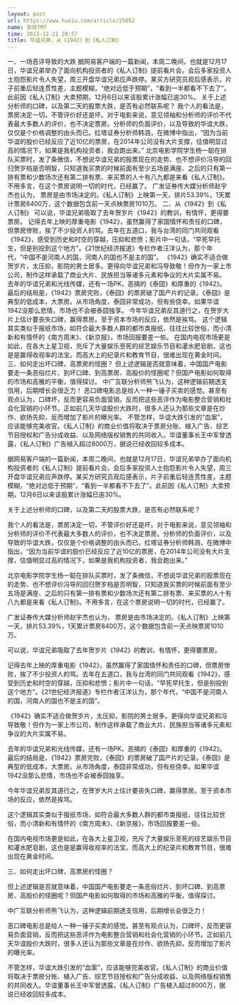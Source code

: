 ```yaml
---
layout: post
url: https://www.huxiu.com/article/25052
name: 张锐TMT
time: 2013-12-21 20:57
title: 华谊兄弟，从《1942》到《私人订制》
---
```

一、一场恶评导致的大跌 据网易客户端的一篇新闻，本周二晚间，也就是12月17日，华谊兄弟举办了面向机构投资者的《私人订制》提前看片会。会后多家投资人士抱怨影片令人失望，周三开盘华谊兄弟应声跌停。某买方研究员观后感表示，片子前重后轻连贯性差，主题模糊，“绝对远低于预期”，“看到一半都看不下去了”。此前因《私人订制》大卖预期，12月6日以来该股累计涨幅已逾30%。 关于上述分析师的口碑，以及第二天的股票大跌，是否有必然联系呢？ 我个人的看法是，票房决定一切，不管评价好还是坏。对于电影来说，意见领袖和分析师的评价不代表最大多数人的评价，也不决定票房。分析师的负面评价，以及导致的华谊大跌，仅仅是个价格调整的由头而已。红塔证券分析师韩涵，在微博中指出，“因为当前华谊的股价已经反应了近10亿的票房，在2014年公司没有大片支撑，估值明显过高的情况下，如果是我机构投资者，我会跑出来。” 北京电影学院学生杨一聪在排队买票时，发了条微信，不想说华谊兄弟的股票现在的走势、也不想评价冯导的回归贺岁档是否明智，只知道我买票的时候前面有至少五场是满座、之后的只有第一排有票和少数场次还有第二排有票、来买票的人十有八九都是来看《私人订制》。不用多言，在这个票房说明一切的时代，已经赢了。 广发证券传大媒分析师赵宇杰也认为， 票房是由市场决定的。《私人订制》上映第一天，排片53.39%，1天累计票房8400万，这个数据包含前一天点映票房1010万。 二、从《1942》到《私人订制》 可以说，华谊兄弟吸取了去年贺岁片《1942》的教训，有情怀，更得要票房。 记得去年上映的厚重电影《1942》，虽然赢得了家国情怀和责任的口碑，但票房惨败，挨了不少投资人的骂。去年在五道口，我与台湾的同门共同观看《1942》，感受到历史和时空的穿越，压抑和悲愤；影片中一句话，“早死早托生，但是别投到这个地方”。《21世纪经济报道》专栏作者汪洋认为，那个年代，“中国不是河南人的国，河南人的国也不是主的国”。 《1942》确实不适合做贺岁片，太压抑，影院的男士居多。更得向华谊兄弟和冯导致敬！但作为一家上市公司，制作这样承载了商业大片、民族担当等诸多元素和争议的大片实属不易。 去年的华谊兄弟和光线传媒，还有一场PK，恶搞的《泰囧》和厚重的《1942》。最后的结局是，《1942》票房完败，《泰囧》的票房破了国产片的记录。《泰囧》是典型的低成本，大票房。从市场角度，泰囧非常成功，但有些侥幸。如果华谊1942没那么悲情，市场也不会被泰囧独享。 今年华谊兄弟反其道行之，在贺岁大片上估计要丧失口碑，赢得票房。至于资本市场的反应，依然是挨骂。 这个逻辑其实类似于报纸市场，如符合最大多数人群的都市类报纸，往往比较世俗，而小清新和有情怀的《南方周末》、《新京报》，市场回报要差一些。 在国内电视市场更是如此，在各大上星卫视，充斥了大量娱乐至死的综艺娱乐节目和灌水肥皂剧，这也是是赢得收视率的法宝。而高大上的纪录片和教育节目，很难出现在黄金时间。 三、如何走出坏口碑，高票房的怪圈？ 但上述逻辑是否就意味着，中国国产电影要走一条恶俗烂片、到坏口碑、到高票房、高股价的怪圈呢？但国产电影如何取得的市场和高雅的平衡，值得探讨。 中广互联分析师熊飞认为，这种逻辑前期透支信用，后期增长会很乏力！ 恶口碑电影总是给人一种一锤子买卖的感觉。甚至有观点认为，口碑坏，反而更容易负面营销，反而把这些恶评作为电影整合营销和社会化营销的小环节。正如前几天华谊股价大跌时，很多人还认为那些文章是在炒作、欲扬先抑，反而增加了影片的曝光率。 不管怎样，华谊大跌引发的“血案”，应该能够完美收官。《私人订制》的商业价值将取决于票房分账、植入广告、综艺节目授权和广告分成收益、以及网络版权销售的共同收入。华谊董事长王中军曾透露，《私人订制》广告植入超过8000万，据说已经收回较多成本。

据网易客户端的一篇新闻，本周二晚间，也就是12月17日，华谊兄弟举办了面向机构投资者的《私人订制》提前看片会。会后多家投资人士抱怨影片令人失望，周三开盘华谊兄弟应声跌停。某买方研究员观后感表示，片子前重后轻连贯性差，主题模糊，“绝对远低于预期”，“看到一半都看不下去了”。此前因《私人订制》大卖预期，12月6日以来该股累计涨幅已逾30%。

关于上述分析师的口碑，以及第二天的股票大跌，是否有必然联系呢？

我个人的看法是，票房决定一切，不管评价好还是坏。对于电影来说，意见领袖和分析师的评价不代表最大多数人的评价，也不决定票房。分析师的负面评价，以及导致的华谊大跌，仅仅是个价格调整的由头而已。红塔证券分析师韩涵，在微博中指出，“因为当前华谊的股价已经反应了近10亿的票房，在2014年公司没有大片支撑，估值明显过高的情况下，如果是我机构投资者，我会跑出来。”

北京电影学院学生杨一聪在排队买票时，发了条微信，不想说华谊兄弟的股票现在的走势、也不想评价冯导的回归贺岁档是否明智，只知道我买票的时候前面有至少五场是满座、之后的只有第一排有票和少数场次还有第二排有票、来买票的人十有八九都是来看《私人订制》。不用多言，在这个票房说明一切的时代，已经赢了。

广发证券传大媒分析师赵宇杰也认为， 票房是由市场决定的。《私人订制》上映第一天，排片53.39%，1天累计票房8400万，这个数据包含前一天点映票房1010万。

可以说，华谊兄弟吸取了去年贺岁片《1942》的教训，有情怀，更得要票房。

记得去年上映的厚重电影《1942》，虽然赢得了家国情怀和责任的口碑，但票房惨败，挨了不少投资人的骂。去年在五道口，我与台湾的同门共同观看《1942》，感受到历史和时空的穿越，压抑和悲愤；影片中一句话，“早死早托生，但是别投到这个地方”。《21世纪经济报道》专栏作者汪洋认为，那个年代，“中国不是河南人的国，河南人的国也不是主的国”。

《1942》确实不适合做贺岁片，太压抑，影院的男士居多。更得向华谊兄弟和冯导致敬！但作为一家上市公司，制作这样承载了商业大片、民族担当等诸多元素和争议的大片实属不易。

去年的华谊兄弟和光线传媒，还有一场PK，恶搞的《泰囧》和厚重的《1942》。最后的结局是，《1942》票房完败，《泰囧》的票房破了国产片的记录。《泰囧》是典型的低成本，大票房。从市场角度，泰囧非常成功，但有些侥幸。如果华谊1942没那么悲情，市场也不会被泰囧独享。

今年华谊兄弟反其道行之，在贺岁大片上估计要丧失口碑，赢得票房。至于资本市场的反应，依然是挨骂。

这个逻辑其实类似于报纸市场，如符合最大多数人群的都市类报纸，往往比较世俗，而小清新和有情怀的《南方周末》、《新京报》，市场回报要差一些。

在国内电视市场更是如此，在各大上星卫视，充斥了大量娱乐至死的综艺娱乐节目和灌水肥皂剧，这也是是赢得收视率的法宝。而高大上的纪录片和教育节目，很难出现在黄金时间。

三、如何走出坏口碑，高票房的怪圈？

但上述逻辑是否就意味着，中国国产电影要走一条恶俗烂片、到坏口碑、到高票房、高股价的怪圈呢？但国产电影如何取得的市场和高雅的平衡，值得探讨。

中广互联分析师熊飞认为，这种逻辑前期透支信用，后期增长会很乏力！

恶口碑电影总是给人一种一锤子买卖的感觉。甚至有观点认为，口碑坏，反而更容易负面营销，反而把这些恶评作为电影整合营销和社会化营销的小环节。正如前几天华谊股价大跌时，很多人还认为那些文章是在炒作、欲扬先抑，反而增加了影片的曝光率。

不管怎样，华谊大跌引发的“血案”，应该能够完美收官。《私人订制》的商业价值将取决于票房分账、植入广告、综艺节目授权和广告分成收益、以及网络版权销售的共同收入。华谊董事长王中军曾透露，《私人订制》广告植入超过8000万，据说已经收回较多成本。

